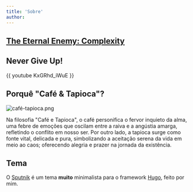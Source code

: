 ```yaml
---
title: 'Sobre'
author: 
---
```


## [The Eternal Enemy: Complexity](https://grugbrain.dev/#grug-on-complexity)

## Never Give Up!

{{ youtube KxGRhd_iWuE }}

## Porquê "Café & Tapioca"?

![café-tapioca.png](https://raw.githubusercontent.com/1917dc/blog/refs/heads/main/static/logo.png)

Na filosofia "Café e Tapioca", o café personifica o fervor inquieto da alma, uma febre de emoções que oscilam entre a raiva e a angústia amarga, refletindo o conflito em nosso ser. Por outro lado, a tapioca surge como fonte vital, delicada e pura, simbolizando a aceitação serena da vida em meio ao caos; oferecendo alegria e prazer na jornada da existência.

## Tema

O [Sputnik](https://github.com/1917dc/hugo-sputnik) é um tema **muito** minimalista para o framework [Hugo](https://gohugo.io/), feito por mim.
